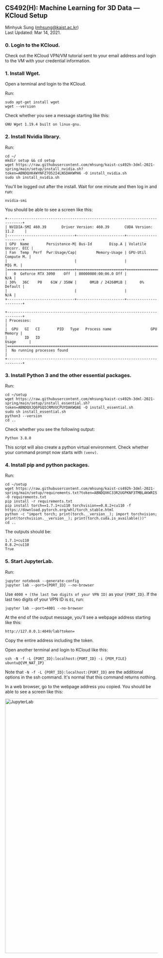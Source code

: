 ## CS492(H): Machine Learning for 3D Data — KCloud Setup

Minhyuk Sung (mhsung@kaist.ac.kr)<br>
Last Updated: Mar 14, 2021.

### 0. Login to the KCloud.

Check out the KCloud VPN/VM tutorial sent to your email address and login to the VM with your credential information.


### 1. Install Wget.

Open a terminal and login to the KCloud.

Run:
```
sudo apt-get install wget
wget --version
```

Check whether you see a message starting like this:
```
GNU Wget 1.19.4 built on linux-gnu.
```

### 2. Install Nvidia library.

Run:
```
cd ~/
mkdir setup && cd setup
wget https://raw.githubusercontent.com/mhsung/kaist-cs492h-3dml-2021-spring/main/setup/install_nvidia.sh?token=ABNDQXK4WYNFZ7O52I4LNSDAKWPH6 -O install_nvidia.sh
sudo sh install_nvidia.sh
```

You'll be logged out after the install. Wait for one minute and then log in and run:
```
nvidia-smi
```

You should be able to see a screen like this:
```
+-----------------------------------------------------------------------------+
| NVIDIA-SMI 460.39       Driver Version: 460.39       CUDA Version: 11.2     |
|-------------------------------+----------------------+----------------------+
| GPU  Name        Persistence-M| Bus-Id        Disp.A | Volatile Uncorr. ECC |
| Fan  Temp  Perf  Pwr:Usage/Cap|         Memory-Usage | GPU-Util  Compute M. |
|                               |                      |               MIG M. |
|===============================+======================+======================|
|   0  GeForce RTX 3090    Off  | 00000000:00:06.0 Off |                  N/A |
| 30%   36C    P0    61W / 350W |      0MiB / 24268MiB |      0%      Default |
|                               |                      |                  N/A |
+-------------------------------+----------------------+----------------------+
                                                                               
+-----------------------------------------------------------------------------+
| Processes:                                                                  |
|  GPU   GI   CI        PID   Type   Process name                  GPU Memory |
|        ID   ID                                                   Usage      |
|=============================================================================|
|  No running processes found                                                 |
+-----------------------------------------------------------------------------+
```

### 3. Install Python 3 and the other essential packages.

Run:
```
cd ~/setup
wget https://raw.githubusercontent.com/mhsung/kaist-cs492h-3dml-2021-spring/main/setup/install_essential.sh?token=ABNDQXJQ6PGQICRMVUCPUYDAKWQAE -O install_essential.sh
sudo sh install_essential.sh
python3 --version
cd ..
```
Check whether you see the following output:
```
Python 3.8.0
```

This script will also create a python virtual environment.
Check whether your command prompt now starts with `(venv)`.


### 4. Install pip and python packages.
Run:
```
cd ~/setup
wget https://raw.githubusercontent.com/mhsung/kaist-cs492h-3dml-2021-spring/main/setup/requirements.txt?token=ABNDQXKC33R2UGPKNF3TMBLAKWRIS -O requirements.txt
pip install -r requirements.txt
pip install torch==1.7.1+cu110 torchvision==0.8.2+cu110 -f https://download.pytorch.org/whl/torch_stable.html
python -c "import torch; print(torch.__version__); import torchvision; print(torchvision.__version__); print(torch.cuda.is_available())"
cd ..
```

The outputs should be:
```
1.7.1+cu110
0.8.2+cu110
True
```

### 5. Start JupyterLab.

Run:
```
jupyter notebook --generate-config
jupyter lab --port={PORT_ID} --no-browser
```

Use `4000 + (the last two digits of your VPN ID)` as your `{PORT_ID}`.
If the last two digits of your VPN ID is `01`, run:
```
jupyter lab --port=4001 --no-browser
```

At the end of the output message, you'll see a webpage address starting like this:
```
http://127.0.0.1:4049/lab?token=
```
Copy the entire address including the token.

Open another terminal and login to KCloud like this:
```
ssh -N -f -L {PORT_ID}:localhost:{PORT_ID} -i {PEM_FILE} ubuntu@{VM_NAT_IP}
```

Note that `-N -f -L {PORT_ID}:localhost:{PORT_ID}` are the additional options in the ssh command. It's normal that this command returns nothing.

In a web browser, go to the webpage address you copied.
You should be able to see a screen like this:

<img width="838" alt="JupyterLab" src="https://user-images.githubusercontent.com/5912669/111024353-ac092600-8421-11eb-9aa9-3a94f0efe896.png">

